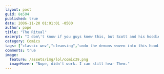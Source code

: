 ```yaml
---
layout: post
guid: 8e504
published: true
date: 2006-11-20 01:01:01 -0500
author: pope
title: "The Ritual"
excerpt: "I don\'t know if you guys knew this, but Scott and his hoodie have a bond that spans time, space, and the very fabric of reality itself. What I mean to say is he never takes the fucking thing off, so it\'s pretty goddamn gross. Until now, that is."
category: Comics
tags: ["classic wnv","cleansing","undo the demons woven into this hoodie device","everyday life with Scott"]
comments: true 
image:
  feature: /assets/img/lol/comic39.png
  imageHover: "Nope, didn't work. I can still hear Them."
---
```


